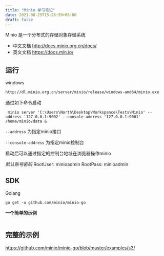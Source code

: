 ```yaml
---
title: "Minio 学习笔记"
date: 2021-08-25T15:26:59+08:00
draft: false
---
```




Minio 是一个分布式的存储对象存储系统

- 中文文档 http://docs.minio.org.cn/docs/
- 英文文档 https://docs.min.io/



## 运行

windows

```sh
http://dl.minio.org.cn/server/minio/release/windows-amd64/minio.exe
```

通过如下命令启动

```shell
 minio server 'C:\Users\North\Desktop\Workspance\Tests\Minio' --address '127.0.0.1:9002' --console-address '127.0.0.1:9001' /home/minio/data &
```

`--address` 为指定minio接口

`--console-address` 为指定minio控制台

启动后可以通过指定的控制台地址在浏览器操作minio

*默认账号密码*
RootUser: minioadmin
RootPass: minioadmin



## SDK

Golang

```
go get -u github.com/minio/minio-go
```



**一个简单的示例**

```go
```





## 完整的示例

https://github.com/minio/minio-go/blob/master/examples/s3/
